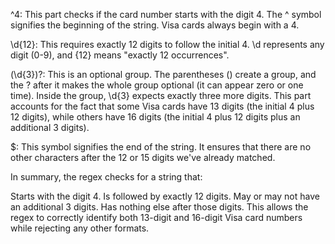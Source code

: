 ^4: This part checks if the card number starts with the digit 4.  The ^ symbol signifies the beginning of the string.  Visa cards always begin with a 4.

\d{12}: This requires exactly 12 digits to follow the initial 4. \d represents any digit (0-9), and {12} means "exactly 12 occurrences".

(\d{3})?: This is an optional group. The parentheses () create a group, and the ? after it makes the whole group optional (it can appear zero or one time). Inside the group, \d{3} expects exactly three more digits. This part accounts for the fact that some Visa cards have 13 digits (the initial 4 plus 12 digits), while others have 16 digits (the initial 4 plus 12 digits plus an additional 3 digits).

$: This symbol signifies the end of the string. It ensures that there are no other characters after the 12 or 15 digits we've already matched.

In summary, the regex checks for a string that:

Starts with the digit 4.
Is followed by exactly 12 digits.
May or may not have an additional 3 digits.
Has nothing else after those digits.
This allows the regex to correctly identify both 13-digit and 16-digit Visa card numbers while rejecting any other formats.